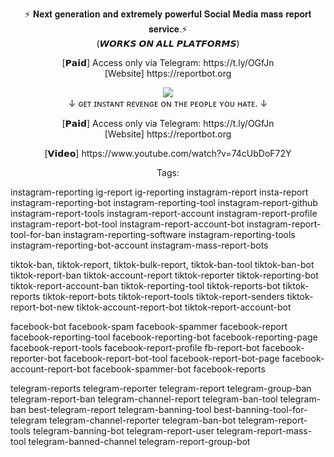 <p align="center">⚡ 𝐍𝐞𝐱𝐭 𝐠𝐞𝐧𝐞𝐫𝐚𝐭𝐢𝐨𝐧 𝐚𝐧𝐝 𝐞𝐱𝐭𝐫𝐞𝐦𝐞𝐥𝐲 𝐩𝐨𝐰𝐞𝐫𝐟𝐮𝐥 𝐒𝐨𝐜𝐢𝐚𝐥 𝐌𝐞𝐝𝐢𝐚 𝐦𝐚𝐬𝐬 𝐫𝐞𝐩𝐨𝐫𝐭 𝐬𝐞𝐫𝐯𝐢𝐜𝐞.⚡<br>
(𝙒𝙊𝙍𝙆𝙎 𝙊𝙉 𝘼𝙇𝙇 𝙋𝙇𝘼𝙏𝙁𝙊𝙍𝙈𝙎) 

<p align="center">
[𝗣𝗮𝗶𝗱] Access only via Telegram: https://t.ly/OGfJn <br>
[Website] https://reportbot.org <br>
</p>

<p align="center"><img src="https://github.com/lagdevisco/ReportBot-ORG/assets/172890881/2d584123-9046-496c-9090-d228afc2e740" /> <br>
↓ ɢᴇᴛ ɪɴꜱᴛᴀɴᴛ ʀᴇᴠᴇɴɢᴇ ᴏɴ ᴛʜᴇ ᴘᴇᴏᴘʟᴇ ʏᴏᴜ ʜᴀᴛᴇ.​ ↓

<p align="center">
[𝗣𝗮𝗶𝗱] Access only via Telegram: https://t.ly/OGfJn <br>
[Website] https://reportbot.org <br>
</p>

<p align="center">
[𝗩𝗶𝗱𝗲𝗼] https://www.youtube.com/watch?v=74cUbDoF72Y
</p>

<p align="center">
Tags:

instagram-reporting
ig-report
ig-reporting
instagram-report
insta-report
instagram-reporting-bot
instagram-reporting-tool
instagram-report-github
instagram-report-tools
instagram-report-account
instagram-report-profile
instagram-report-bot-tool
instagram-report-account-bot
instagram-report-tool-for-ban
instagram-reporting-software
instagram-reporting-tools
instagram-reporting-bot-account
instagram-mass-report-bots



tiktok-ban, 
tiktok-report, 
tiktok-bulk-report, 
tiktok-ban-tool 
tiktok-ban-bot 
tiktok-report-ban 
tiktok-account-report 
tiktok-reporter 
tiktok-reporting-bot 
tiktok-report-account-ban 
tiktok-reporting-tool 
tiktok-reports-bot 
tiktok-reports 
tiktok-report-bots 
tiktok-report-tools 
tiktok-report-senders 
tiktok-report-bot-new 
tiktok-account-report-bot 
tiktok-report-account-bot

facebook-bot 
facebook-spam 
facebook-spammer 
facebook-report 
facebook-reporting-tool 
facebook-reporting-bot 
facebook-reporting-page 
facebook-report-tools 
facebook-report-profile 
fb-report-bot 
facebook-reporter-bot 
facebook-report-bot-tool 
facebook-report-bot-page 
facebook-account-report-bot 
facebook-spammer-bot 
facebook-reports


telegram-reports 
telegram-reporter 
telegram-report 
telegram-group-ban 
telegram-report-ban 
telegram-channel-report 
telegram-ban-tool 
telegram-ban 
best-telegram-report 
telegram-banning-tool 
best-banning-tool-for-telegram 
telegram-channel-reporter 
telegram-ban-bot 
telegram-report-tools 
telegram-banning-bot 
telegram-report-user 
telegram-report-mass-tool 
telegram-banned-channel 
telegram-report-group-bot
</p>
